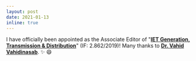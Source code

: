 ```yaml
---
layout: post
date: 2021-01-13
inline: true
---
```


<!--Our paper "<a href="https://doi.org/10.1109/TII.2020.3001095" target="\_blank"><strong>Model-Free Emergency Frequency Control Based on Reinforcement Learning</strong></a>" was accepted to <strong>IEEE Transactions on Industrial Informatics</strong>.  :sparkles: :smile:-->

I have officially been appointed as the Associate Editor of "<a href="https://digital-library.theiet.org/journals/iet-gtd/editorial-board" target="\_blank"><strong>IET Generation, Transmission & Distribution</strong></a>" (IF: 2.862/2019)! Many thanks to <a href="http://www.vahidinasab.com/" target="\_blank"><strong>Dr. Vahid Vahidinasab</strong></a>. :sparkles: :smile: 
